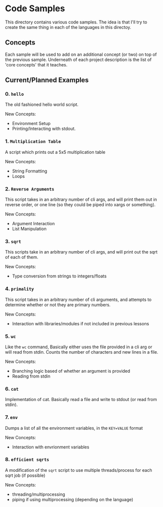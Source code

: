 # Code Samples
This directory contains various code samples. The idea is that I'll try to create the same thing in each of the languages in this directoy.

## Concepts
Each sample will be used to add on an additional concept (or two) on top of the previous sample. Underneath of each project description is the list of 'core concepts' that it teaches.

## Current/Planned Examples
### 0. `hello`

The old fashioned hello world script.

New Concepts:
* Environment Setup
* Printing/Interacting with stdout.

### 1. `Multiplication Table`

A script which prints out a 5x5 multiplication table

New Concepts:
* String Formatting
* Loops

### 2. `Reverse Arguments`

This script takes in an arbitrary number of cli args, and will print them out in reverse order, or one line (so they could be piped into xargs or something).

New Concepts:
* Argument Interaction
* List Manipulation

### 3. `sqrt`

This scripts take in an arbitrary number of cli args, and will print out the sqrt of each of them.

New Concepts:
* Type conversion from strings to integers/floats

### 4. `primality`

This script takes in an arbitrary number of cli arguments, and attempts to determine whether or not they are primary numbers.

New Concepts:
* Interaction with libraries/modules if not included in previous lessons

### 5. `wc`

Like the `wc` command, Basically either uses the file provided in a cli arg or will read from stdin. Counts the number of characters and new lines in a file.

New Concepts:
* Branching logic based of whether an argument is provided
* Reading from stdin 

### 6. `cat`

Implementation of cat. Basically read a file and write to stdout (or read from stdin).

### 7. `env`

Dumps a list of all the environment variables, in the `KEY=VALUE` format

New Concepts:
* Interaction with envrionment variables

### 8. `efficient sqrts`

A modification of the `sqrt` script to use multiple threads/process for each sqrt job (if possible)

New Concepts:
* threading/multiprocessing
* piping if using multiprocessing (depending on the language)

